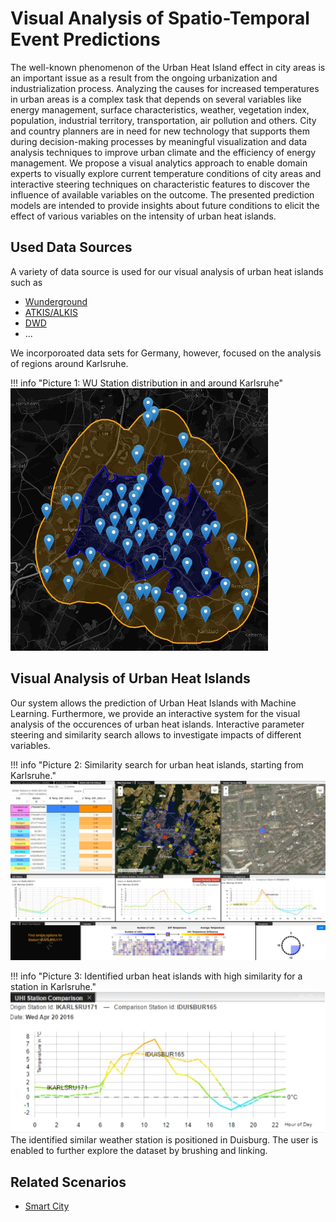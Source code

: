 # Visual Analysis of Spatio-Temporal Event Predictions

The well-known phenomenon of the Urban Heat Island effect in city areas is an important issue as a result from the
ongoing urbanization and industrialization process. Analyzing the causes for increased temperatures in urban areas is a
complex task that depends on several variables like energy management, surface characteristics, weather, vegetation
index, population, industrial territory, transportation, air pollution and others. City and country planners are in need
for new technology that supports them during decision-making processes by meaningful visualization and data analysis
techniques to improve urban climate and the efficiency of energy management. We propose a visual analytics approach to
enable domain experts to visually explore current temperature conditions of city areas and interactive steering
techniques on characteristic features to discover the influence of available variables on the outcome. The presented
prediction models are intended to provide insights about future conditions to elicit the effect of various variables on
the intensity of urban heat islands.


## Used Data Sources

A variety of data source is used for our visual analysis of urban heat islands such as

  - [Wunderground](../../data-sources/atmosphere/wunderground)
  - [ATKIS/ALKIS](../../data-sources/socio_economic/landuse)
  - [DWD](../../data-sources/atmosphere/dwd)
  - ...

We incorporoated data sets for Germany, however, focused on the analysis of regions around Karlsruhe. 

!!! info "Picture 1: WU Station distribution in and around Karlsruhe"
    ![Stations Karlsruhe](wu_stations_karlsruhe.png)


## Visual Analysis of Urban Heat Islands

Our system allows the prediction of Urban Heat Islands with Machine Learning. Furthermore, we provide an interactive
system for the visual analysis of the occurences of urban heat islands. Interactive parameter steering and similarity
search allows to investigate impacts of different variables. 

!!! info "Picture 2: Similarity search for urban heat islands, starting from Karlsruhe."
    ![Similarity Search](urbanheatislandssimilaritysearch330.png)

!!! info "Picture 3: Identified urban heat islands with high similarity for a station in Karlsruhe."
    ![Similarity Search](urbanheatislandsidentifiedsimilar.png)
    The identified similar weather station is positioned in Duisburg. The user is enabled to further explore the dataset
    by brushing and linking.


## Related Scenarios

  - [Smart City](../../scenarios/smartcity/index.md)
